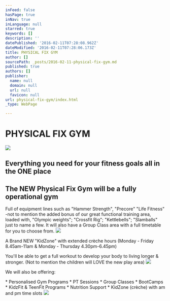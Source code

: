 ```yaml
---
inFeed: false
hasPage: true
inNav: true
inLanguage: null
starred: true
keywords: []
description: ''
datePublished: '2016-02-11T07:28:08.962Z'
dateModified: '2016-02-11T07:28:06.173Z'
title: PHYSICAL FIX GYM
author: []
sourcePath: _posts/2016-02-11-physical-fix-gym.md
published: true
authors: []
publisher:
  name: null
  domain: null
  url: null
  favicon: null
url: physical-fix-gym/index.html
_type: WebPage

---
```

# PHYSICAL FIX GYM
![](https://s3-us-west-2.amazonaws.com/the-grid-img/p/c2465626c12d5e5636edc27f7d7f66bee2d32100.png)

## Everything you need for your fitness goals all in the ONE place 

## The NEW Physical Fix Gym will be a fully operational gym

Full of equipment lines such as "Hammer Strength", "Precore" "Life Fitness" -not to mention the added bonus of our great functional training area, loaded with, "Olympic weights"; "Crossfit Rig"; "Kettlebells"; "Slamballs" just to name a few. 
It will also have a Group Class area with a full timetable for you to choose from.
![](https://s3-us-west-2.amazonaws.com/the-grid-img/p/ccc6c7e968c4b1041f693702c2776895f91ddb41.jpg)

A Brand NEW "KidZone" with extended crèche hours
(Monday - Friday 8.45am-11am & Monday - Thursday 4.30pm-6.45pm) 

You'll be able to get a full workout to develop your body to living longer & stronger.
(Not to mention the children will LOVE the new play area) ![](https://s3-us-west-2.amazonaws.com/the-grid-img/p/d24643022ea40d93d1b958ea56a5f018b16a5ac5.jpg)

We will also be offering:

\* Personalised Gym Programs
\* PT Sessions
\* Group Classes
\* BootCamps
\* KidzFit & TeenFit Programs 
\* Nutrition Support 
\* KidZone (crèche) with am and pm time slots 
![](https://the-grid-user-content.s3-us-west-2.amazonaws.com/62d7d738-b0e8-4d80-b62e-48b7474bf3f0.jpg)